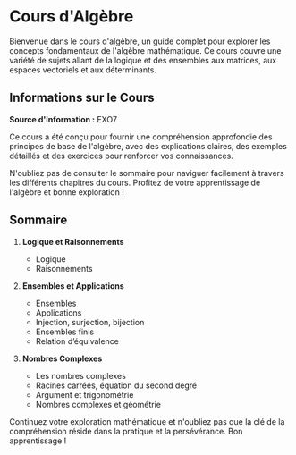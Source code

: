 # Cours d'Algèbre

Bienvenue dans le cours d'algèbre, un guide complet pour explorer les concepts fondamentaux de l'algèbre mathématique. Ce cours couvre une variété de sujets allant de la logique et des ensembles aux matrices, aux espaces vectoriels et aux déterminants.

## Informations sur le Cours

**Source d'Information :** EXO7

Ce cours a été conçu pour fournir une compréhension approfondie des principes de base de l'algèbre, avec des explications claires, des exemples détaillés et des exercices pour renforcer vos connaissances. 

N'oubliez pas de consulter le sommaire pour naviguer facilement à travers les différents chapitres du cours. Profitez de votre apprentissage de l'algèbre et bonne exploration !

## Sommaire

1. **Logique et Raisonnements**
   - Logique
   - Raisonnements

2. **Ensembles et Applications**
   - Ensembles
   - Applications
   - Injection, surjection, bijection
   - Ensembles finis
   - Relation d’équivalence

3. **Nombres Complexes**
   - Les nombres complexes
   - Racines carrées, équation du second degré
   - Argument et trigonométrie
   - Nombres complexes et géométrie



Continuez votre exploration mathématique et n'oubliez pas que la clé de la compréhension réside dans la pratique et la persévérance. Bon apprentissage !